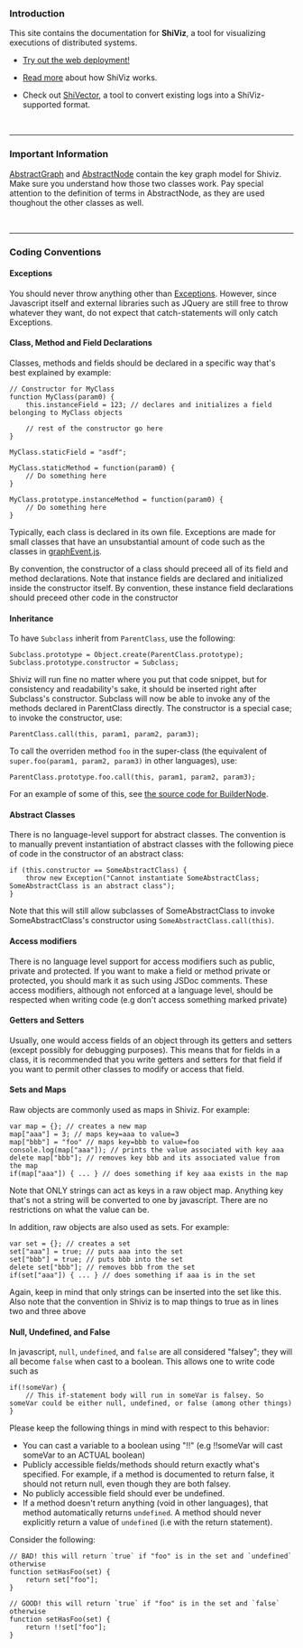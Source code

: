 ### Introduction

This site contains the documentation for **ShiViz**, a tool for visualizing executions of distributed systems.

* [Try out the web deployment!](http://bestchai.bitbucket.io/shiviz/)

* [Read more](https://bitbucket.org/bestchai/shiviz/wiki/) about how ShiViz works.

* Check out [ShiVector](https://bitbucket.org/bestchai/shivector/wiki/), a tool
  to convert existing logs into a ShiViz-supported format.

<br/>

---
### Important Information

[AbstractGraph](./AbstractGraph.html) and [AbstractNode](./AbstractNode.html) contain the key graph model for Shiviz. Make sure you understand how those two classes work. Pay special attention to the definition of terms in AbstractNode, as they are used thoughout the other classes as well.

<br/>

---
### Coding Conventions

#### Exceptions
You should never throw anything other than [Exceptions](./Exception.html). However, since Javascript itself and external libraries such as JQuery are still free to throw whatever they want, do not expect that catch-statements will only catch Exceptions.

#### Class, Method and Field Declarations
Classes, methods and fields should be declared in a specific way that's best explained by example:

    // Constructor for MyClass
    function MyClass(param0) {
        this.instanceField = 123; // declares and initializes a field belonging to MyClass objects

        // rest of the constructor go here
    }

    MyClass.staticField = "asdf";

    MyClass.staticMethod = function(param0) {
        // Do something here
    }
    
    MyClass.prototype.instanceMethod = function(param0) {
        // Do something here
    }


Typically, each class is declared in its own file. Exceptions are made for small classes that have an unsubstantial amount of code such as the classes in [graphEvent.js](./graphEvent.js.html).

By convention, the constructor of a class should preceed all of its field and method declarations. Note that instance fields are declared and initialized inside the constructor itself. By convention, these instance field declarations should preceed other code in the constructor

#### Inheritance
To have `Subclass` inherit from `ParentClass`, use the following:

    Subclass.prototype = Object.create(ParentClass.prototype);
    Subclass.prototype.constructor = Subclass;

Shiviz will run fine no matter where you put that code snippet, but for consistency and readability's sake, it should be inserted right after Subclass's constructor. Subclass will now be able to invoke any of the methods declared in ParentClass directly. The constructor is a special case; to invoke the constructor, use:

    ParentClass.call(this, param1, param2, param3);

To call the overriden method `foo` in the super-class (the equivalent of `super.foo(param1, param2, param3)` in other languages), use:

    ParentClass.prototype.foo.call(this, param1, param2, param3);

For an example of some of this, see [the source code for BuilderNode](./builderNode.js.html).

#### Abstract Classes
There is no language-level support for abstract classes. The convention is to manually prevent instantiation of abstract classes with the following piece of code in the constructor of an abstract class:

    if (this.constructor == SomeAbstractClass) {
        throw new Exception("Cannot instantiate SomeAbstractClass; SomeAbstractClass is an abstract class");
    }

Note that this will still allow subclasses of SomeAbstractClass to invoke SomeAbstractClass's constructor using `SomeAbstractClass.call(this)`.

#### Access modifiers
There is no language level support for access modifiers such as public, private and protected. If you want to make a field or method private or protected, you should mark it as such using JSDoc comments. These access modifiers, although not enforced at a language level, should be respected when writing code (e.g don't access something marked private)

#### Getters and Setters
Usually, one would access fields of an object through its getters and setters (except possibly for debugging purposes). This means that for fields in a class, it is recommended that you write getters and setters for that field if you want to permit other classes to modify or access that field.

#### Sets and Maps
Raw objects are commonly used as maps in Shiviz. For example:

    var map = {}; // creates a new map
    map["aaa"] = 3; // maps key=aaa to value=3
    map["bbb"] = "foo" // maps key=bbb to value=foo
    console.log(map["aaa"]); // prints the value associated with key aaa
    delete map["bbb"]; // removes key bbb and its associated value from the map
    if(map["aaa"]) { ... } // does something if key aaa exists in the map

Note that ONLY strings can act as keys in a raw object map. Anything key that's not a string will be converted to one by javascript. There are no restrictions on what the value can be.

In addition, raw objects are also used as sets. For example:

    var set = {}; // creates a set
    set["aaa"] = true; // puts aaa into the set
    set["bbb"] = true; // puts bbb into the set
    delete set["bbb"]; // removes bbb from the set
    if(set["aaa"]) { ... } // does something if aaa is in the set

Again, keep in mind that only strings can be inserted into the set like this. Also note that the convention in Shiviz is to map things to true as in lines two and three above

#### Null, Undefined, and False
In javascript, `null`, `undefined`, and `false` are all considered "falsey"; they will all become `false` when cast to a boolean. This allows one to write code such as

    if(!someVar) {
        // This if-statement body will run in someVar is falsey. So someVar could be either null, undefined, or false (among other things)
    }

Please keep the following things in mind with respect to this behavior:
* You can cast a variable to a boolean using "!!" (e.g !!someVar will cast someVar to an ACTUAL boolean)
* Publicly accessible fields/methods should return exactly what's specified. For example, if a method is documented to return false, it should not return null, even though they are both falsey.
* No publicly accessible field should ever be undefined. 
* If a method doesn't return anything (void in other languages), that method automatically returns `undefined`. A method should never explicitly return a value of `undefined` (i.e with the return statement).

Consider the following:

    // BAD! this will return `true` if "foo" is in the set and `undefined` otherwise
    function setHasFoo(set) {
        return set["foo"];
    }

    // GOOD! this will return `true` if "foo" is in the set and `false` otherwise
    function setHasFoo(set) {
        return !!set["foo"]; 
    }

